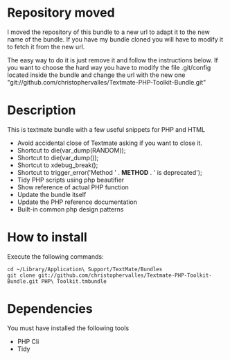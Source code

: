 Repository moved
================

I moved the repository of this bundle to a new url to adapt it to the new name of the bundle.
If you have my bundle cloned you will have to modify it to fetch it from the new url.

The easy way to do it is just remove it and follow the instructions below.
If you want to choose the hard way you have to modify the file .git/config located inside the bundle
and change the url with the new one "git://github.com/christophervalles/Textmate-PHP-Toolkit-Bundle.git"

Description
===============

This is textmate bundle with a few useful snippets for PHP and HTML

* Avoid accidental close of Textmate asking if you want to close it.
* Shortcut to die(var_dump(RANDOM));
* Shortcut to die(var_dump());
* Shortcut to xdebug_break();
* Shortcut to trigger_error('Method ' . __METHOD__ . ' is deprecated');
* Tidy PHP scripts using php beautifier
* Show reference of actual PHP function
* Update the bundle itself
* Update the PHP reference documentation
* Built-in common php design patterns

How to install
==============

Execute the following commands:

    cd ~/Library/Application\ Support/TextMate/Bundles
    git clone git://github.com/christophervalles/Textmate-PHP-Toolkit-Bundle.git PHP\ Toolkit.tmbundle

Dependencies
============

You must have installed the following tools

* PHP Cli
* Tidy